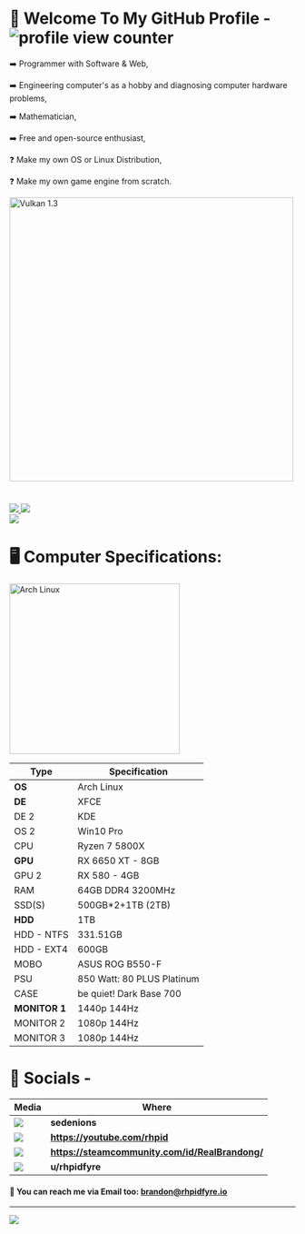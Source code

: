 <h1>🧐 Welcome To My GitHub Profile - <img src="https://komarev.com/ghpvc/?username=interpreterK&color=0079fa&style=flat-square&label=PROFILE+VIEWS" alt="profile view counter"></h1>
<p>➡️ Programmer with Software & Web,</p>
<p>➡️ Engineering computer's as a hobby and diagnosing computer hardware problems,</p>
<p>➡️ Mathematician,</p>
<p>➡️ Free and open-source enthusiast,</p>
<p>❓ Make my own OS or Linux Distribution,</p>
<p>❓ Make my own game engine from scratch.</p>
<a href="https://www.vulkan.org/" target="_blank">
<img src="https://camo.githubusercontent.com/432311c0e807cbfb896e501e9b5a819cfa69e7bb6ef4288de454e6381c5dc1b7/68747470733a2f2f67616d6566726f6d736372617463682e636f6d2f77702d636f6e74656e742f75706c6f6164732f323032322f30312f56756c6b616e31332e6a7067" width="500" alt="Vulkan 1.3">
</a>
<h1></h1>
<div>
<a href="#">
<img src="https://github-readme-stats.vercel.app/api/top-langs/?username=interpreterK&langs_count=30&layout=compact&theme=transparent&include_all_commits=true">
<img src="https://github-readme-stats.vercel.app/api?username=interpreterK&count_private=true&show_icons=true&theme=transparent&include_all_commits=true">
</a>
</div>
<a href="https://gist.github.com/interpreterK">
<img src="https://gists-readme.yizack.com/api?user=interpreterK&theme=dark">
</a>
<h1>🖥️ Computer Specifications:</h1>
<a href="https://archlinux.org/" target="_blank">
<img src="https://archlinux.org/static/logos/archlinux-logo-light-90dpi.d36c53534a2b.png" width="300" alt="Arch Linux">
</a>

Type | Specification
------------- | -------------
**OS**  | Arch Linux
**DE**  | XFCE
DE 2 | KDE
OS 2 | Win10 Pro
CPU | Ryzen 7 5800X
**GPU** | RX 6650 XT - 8GB
GPU 2 | RX 580 - 4GB
RAM | 64GB DDR4 3200MHz
SSD(S) | 500GB*2+1TB (2TB)
**HDD** | 1TB
HDD - NTFS | 331.51GB
HDD - EXT4 | 600GB
MOBO | ASUS ROG B550-F
PSU | 850 Watt: 80 PLUS Platinum
CASE | be quiet! Dark Base 700
**MONITOR 1** | 1440p 144Hz
MONITOR 2 | 1080p 144Hz
MONITOR 3 | 1080p 144Hz

<h1>💬 Socials -</h1>

| Media      | Where |
| ----------- | ----------- |
| <img src="https://img.shields.io/badge/Discord-%235865F2.svg?style=for-the-badge&logo=discord&logoColor=white">   | <b>sedenions</b>        |
| <img src="https://img.shields.io/badge/YouTube-%23FF0000.svg?style=for-the-badge&logo=YouTube&logoColor=white">      |<b>https://youtube.com/rhpid</b>       |
| <img src="https://img.shields.io/badge/steam-%23000000.svg?style=for-the-badge&logo=steam&logoColor=white"> | <b>https://steamcommunity.com/id/RealBrandong/</b> |
| <img src="https://img.shields.io/badge/Reddit-%23FF4500.svg?style=for-the-badge&logo=Reddit&logoColor=white"> | <b>u/rhpidfyre</b> |

<h4>📧 You can reach me via Email too: <ins>brandon@rhpidfyre.io</ins></h4>

---
<div>
<img src="https://github-readme-stats.vercel.app/api/pin/?username=interpreterK&repo=LuaW3&theme=transparent">
</div>
